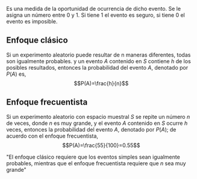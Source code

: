 Es una medida de la oportunidad de ocurrencia de dicho evento. Se le asigna un número entre 0 y 1. 
Si tiene 1 el evento es seguro, si tiene 0 el evento es imposible.

## Enfoque clásico
Si un experimento aleatorio puede resultar de n maneras diferentes, todas son igualmente probables. y un evento $A$ contenido en $S$ contiene $h$ de los posibles resultados, entonces la probabilidad del evento $A$, denotado por $P(A)$ es,
$$P(A)=\frac{h}{n}$$
## Enfoque frecuentista
Si un experimento aleatorio con espacio muestral $S$ se repite un número $n$ de veces, donde $n$ es muy grande, y el evento $A$ contenido en $S$ ocurre $h$ veces, entonces la probabilidad del evento $A$, denotado por $P(A)$; de acuerdo con el enfoque frecuentista,
$$P(A)=\frac{55}{100}=0.55$$

"El enfoque clásico requiere que los eventos simples sean igualmente probables, mientras que el enfoque frecuentista requiere que $n$ sea muy grande"